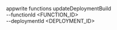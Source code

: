 appwrite functions updateDeploymentBuild \
        --functionId <FUNCTION_ID> \
        --deploymentId <DEPLOYMENT_ID>
